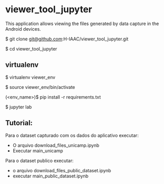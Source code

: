 # viewer_tool_jupyter

This application allows viewing the files generated by data capture in the Android devices.

$ git clone git@github.com:H-IAAC/viewer_tool_jupyter.git

$ cd viewer_tool_jupyter
## virtualenv 

$ virtualenv viewer_env

$ source viewer_env/bin/activate

(<env_name>)$ pip install -r requirements.txt

$ jupyter lab

## Tutorial:
Para o dataset capturado com os dados do aplicativo executar:

- O arquivo download_files_unicamp.ipynb
- Executar main_unicamp
 
    
Para o dataset publico executar:

- o arquivo download_files_public_dataset.ipynb
- executar main_public_dataset.ipynb








